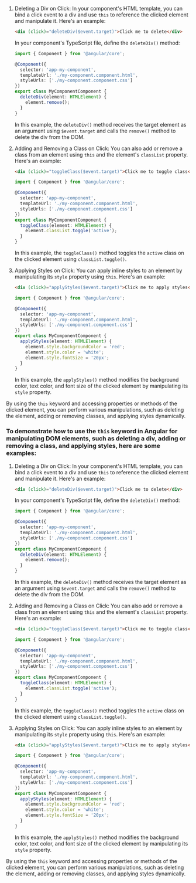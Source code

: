 
1. Deleting a Div on Click:
   In your component's HTML template, you can bind a click event to a div and use `this` to reference the clicked element and manipulate it. Here's an example:

   ```html
   <div (click)="deleteDiv($event.target)">Click me to delete</div>
   ```

   In your component's TypeScript file, define the `deleteDiv()` method:

   ```typescript
   import { Component } from '@angular/core';

   @Component({
     selector: 'app-my-component',
     templateUrl: './my-component.component.html',
     styleUrls: ['./my-component.component.css']
   })
   export class MyComponentComponent {
     deleteDiv(element: HTMLElement) {
       element.remove();
     }
   }
   ```

   In this example, the `deleteDiv()` method receives the target element as an argument using `$event.target` and calls the `remove()` method to delete the div from the DOM.

2. Adding and Removing a Class on Click:
   You can also add or remove a class from an element using `this` and the element's `classList` property. Here's an example:

   ```html
   <div (click)="toggleClass($event.target)">Click me to toggle class</div>
   ```

   ```typescript
   import { Component } from '@angular/core';

   @Component({
     selector: 'app-my-component',
     templateUrl: './my-component.component.html',
     styleUrls: ['./my-component.component.css']
   })
   export class MyComponentComponent {
     toggleClass(element: HTMLElement) {
       element.classList.toggle('active');
     }
   }
   ```

   In this example, the `toggleClass()` method toggles the `active` class on the clicked element using `classList.toggle()`.

3. Applying Styles on Click:
   You can apply inline styles to an element by manipulating its `style` property using `this`. Here's an example:

   ```html
   <div (click)="applyStyles($event.target)">Click me to apply styles</div>
   ```

   ```typescript
   import { Component } from '@angular/core';

   @Component({
     selector: 'app-my-component',
     templateUrl: './my-component.component.html',
     styleUrls: ['./my-component.component.css']
   })
   export class MyComponentComponent {
     applyStyles(element: HTMLElement) {
       element.style.backgroundColor = 'red';
       element.style.color = 'white';
       element.style.fontSize = '20px';
     }
   }
   ```

   In this example, the `applyStyles()` method modifies the background color, text color, and font size of the clicked element by manipulating its `style` property.

By using the `this` keyword and accessing properties or methods of the clicked element, you can perform various manipulations, such as deleting the element, adding or removing classes, and applying styles dynamically.






### To demonstrate how to use the `this` keyword in Angular for manipulating DOM elements, such as deleting a div, adding or removing a class, and applying styles, here are some examples:

1. Deleting a Div on Click:
   In your component's HTML template, you can bind a click event to a div and use `this` to reference the clicked element and manipulate it. Here's an example:

   ```html
   <div (click)="deleteDiv($event.target)">Click me to delete</div>
   ```

   In your component's TypeScript file, define the `deleteDiv()` method:

   ```typescript
   import { Component } from '@angular/core';

   @Component({
     selector: 'app-my-component',
     templateUrl: './my-component.component.html',
     styleUrls: ['./my-component.component.css']
   })
   export class MyComponentComponent {
     deleteDiv(element: HTMLElement) {
       element.remove();
     }
   }
   ```

   In this example, the `deleteDiv()` method receives the target element as an argument using `$event.target` and calls the `remove()` method to delete the div from the DOM.

2. Adding and Removing a Class on Click:
   You can also add or remove a class from an element using `this` and the element's `classList` property. Here's an example:

   ```html
   <div (click)="toggleClass($event.target)">Click me to toggle class</div>
   ```

   ```typescript
   import { Component } from '@angular/core';

   @Component({
     selector: 'app-my-component',
     templateUrl: './my-component.component.html',
     styleUrls: ['./my-component.component.css']
   })
   export class MyComponentComponent {
     toggleClass(element: HTMLElement) {
       element.classList.toggle('active');
     }
   }
   ```

   In this example, the `toggleClass()` method toggles the `active` class on the clicked element using `classList.toggle()`.

3. Applying Styles on Click:
   You can apply inline styles to an element by manipulating its `style` property using `this`. Here's an example:

   ```html
   <div (click)="applyStyles($event.target)">Click me to apply styles</div>
   ```

   ```typescript
   import { Component } from '@angular/core';

   @Component({
     selector: 'app-my-component',
     templateUrl: './my-component.component.html',
     styleUrls: ['./my-component.component.css']
   })
   export class MyComponentComponent {
     applyStyles(element: HTMLElement) {
       element.style.backgroundColor = 'red';
       element.style.color = 'white';
       element.style.fontSize = '20px';
     }
   }
   ```

   In this example, the `applyStyles()` method modifies the background color, text color, and font size of the clicked element by manipulating its `style` property.

By using the `this` keyword and accessing properties or methods of the clicked element, you can perform various manipulations, such as deleting the element, adding or removing classes, and applying styles dynamically.
